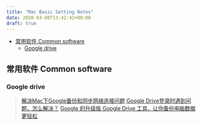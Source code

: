 ```yaml
---
title: "Mac Basic Setting Notes"
date: 2020-03-08T13:42:42+08:00
draft: true
---
```


<!-- vim-markdown-toc GFM -->

* [常用软件 Common software](#常用软件-common-software)
    * [Google drive](#google-drive)

<!-- vim-markdown-toc -->

## 常用软件 Common software

### Google drive

> [解决Mac下Google备份和同步网络连接问题](https://www.fangpengjun.com/2017/09/08/%E8%A7%A3%E5%86%B3Mac%E4%B8%8BGoogle%E5%A4%87%E4%BB%BD%E5%92%8C%E5%90%8C%E6%AD%A5%E7%BD%91%E7%BB%9C%E8%BF%9E%E6%8E%A5%E9%97%AE%E9%A2%98/)
> [Google Drive登录时遇到问题，怎么解决？](https://www.zhihu.com/question/62318694)
> [Google 的升级版 Google Drive 工具，让你备份电脑数据更轻松](https://zhuanlan.zhihu.com/p/27916811)



